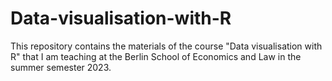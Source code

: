 # Data-visualisation-with-R
This repository contains the materials of the course "Data visualisation with R" that I am teaching at the Berlin School of Economics and Law in the summer semester 2023.
